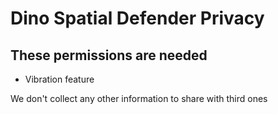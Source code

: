 # Dino Spatial Defender Privacy

## These permissions are needed

* Vibration feature

We don't collect any other information to share with third ones
